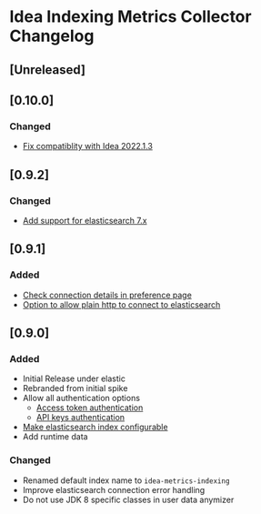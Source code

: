 <!-- Keep a Changelog guide -> https://keepachangelog.com -->

# Idea Indexing Metrics Collector Changelog

## [Unreleased]

## [0.10.0]
### Changed
- [Fix compatiblity with Idea 2022.1.3](https://github.com/elastic/idea-indexing-metrics-collector/issues/11)

## [0.9.2]
### Changed
- [Add support for elasticsearch 7.x](https://github.com/elastic/idea-indexing-metrics-collector/issues/9)

## [0.9.1]
### Added
- [Check connection details in preference page](https://github.com/elastic/idea-indexing-metrics-collector/issues/5) 
- [Option to allow plain http to connect to elasticsearch](https://github.com/breskeby/indexing-stats-collector/issues/12)

## [0.9.0]
### Added
- Initial Release under elastic
- Rebranded from initial spike 
- Allow all authentication options
  - [Access token authentication](https://github.com/breskeby/indexing-stats-collector/issues/3)
  - [API keys authentication](https://github.com/breskeby/indexing-stats-collector/issues/2)
- [Make elasticsearch index configurable](https://github.com/breskeby/indexing-stats-collector/issues/5)
- Add runtime data




### Changed
- Renamed default index name to `idea-metrics-indexing`
- Improve elasticsearch connection error handling
- Do not use JDK 8 specific classes in user data anymizer